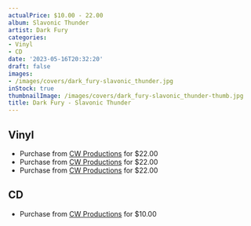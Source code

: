 ```yaml
---
actualPrice: $10.00 - 22.00
album: Slavonic Thunder
artist: Dark Fury
categories:
- Vinyl
- CD
date: '2023-05-16T20:32:20'
draft: false
images:
- /images/covers/dark_fury-slavonic_thunder.jpg
inStock: true
thumbnailImage: /images/covers/dark_fury-slavonic_thunder-thumb.jpg
title: Dark Fury - Slavonic Thunder
---
```


## Vinyl
* Purchase from [CW Productions](https://shop.cwproductions.net/products/dark-fury-slavonic-thunder-lp) for $22.00
* Purchase from [CW Productions](https://shop.cwproductions.net/products/dark-fury-slavonic-thunder-lp-1) for $22.00
* Purchase from [CW Productions](https://shop.cwproductions.net/products/dark-fury-slavonic-thunder-lp-2) for $22.00
## CD
* Purchase from [CW Productions](https://shop.cwproductions.net/products/dark-fury-slavonic-thunder-cd) for $10.00
